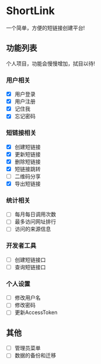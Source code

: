 # ShortLink

一个简单，方便的短链接创建平台!

## 功能列表

个人项目，功能会慢慢增加，拭目以待!

### 用户相关

- [x] 用户登录
- [x] 用户注册
- [x] 记住我
- [x] 忘记密码

### 短链接相关

- [x] 创建短链接
- [x] 更新短链接
- [x] 删除短链接
- [x] 短链接跳转
- [ ] 二维码分享
- [x] 导出短链接

### 统计相关

- [ ] 每月每日调用次数
- [ ] 最多访问网址排行
- [ ] 访问的来源信息

### 开发者工具

- [ ] 创建短链接口
- [ ] 查询短链接口

### 个人设置

- [ ] 修改用户名
- [ ] 修改密码
- [ ] 更新AccessToken

## 其他

- [ ] 管理员菜单
- [ ] 数据的备份和迁移
